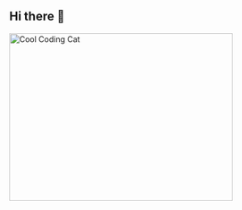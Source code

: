## Hi there 👋

<img src="https://media.giphy.com/media/vFKqnCdLPNOKc/giphy.gif" width="400" height="300" alt="Cool Coding Cat">
